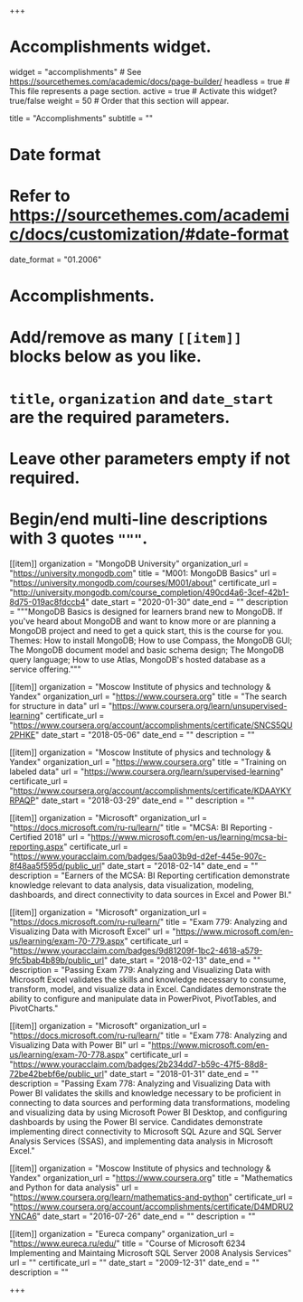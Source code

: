 +++
# Accomplishments widget.
widget = "accomplishments"  # See https://sourcethemes.com/academic/docs/page-builder/
headless = true  # This file represents a page section.
active = true  # Activate this widget? true/false
weight = 50  # Order that this section will appear.

title = "Accomplish&shy;ments"
subtitle = ""

# Date format
#   Refer to https://sourcethemes.com/academic/docs/customization/#date-format
date_format = "01.2006"

# Accomplishments.
#   Add/remove as many `[[item]]` blocks below as you like.
#   `title`, `organization` and `date_start` are the required parameters.
#   Leave other parameters empty if not required.
#   Begin/end multi-line descriptions with 3 quotes `"""`.

[[item]]
  organization = "MongoDB University"
  organization_url = "https://university.mongodb.com"
  title = "M001: MongoDB Basics"
  url = "https://university.mongodb.com/courses/M001/about"
  certificate_url = "http://university.mongodb.com/course_completion/490cd4a6-3cef-42b1-8d75-019ac8fdccb4"
  date_start = "2020-01-30"
  date_end = ""
  description = """MongoDB Basics is designed for learners brand new to MongoDB. If you've heard about MongoDB and want to know more or are planning a MongoDB project and need to get a quick start, this is the course for you. Themes: How to install MongoDB; How to use Compass, the MongoDB GUI; The MongoDB document model and basic schema design; The MongoDB query language; How to use Atlas, MongoDB's hosted database as a service offering."""

[[item]]
  organization = "Moscow Institute of physics and technology & Yandex"
  organization_url = "https://www.coursera.org"
  title = "The search for structure in data"
  url = "https://www.coursera.org/learn/unsupervised-learning"
  certificate_url = "https://www.coursera.org/account/accomplishments/certificate/SNCS5QU2PHKE"
  date_start = "2018-05-06"
  date_end = ""
  description = ""

[[item]]
  organization = "Moscow Institute of physics and technology & Yandex"
  organization_url = "https://www.coursera.org"
  title = "Training on labeled data"
  url = "https://www.coursera.org/learn/supervised-learning"
  certificate_url = "https://www.coursera.org/account/accomplishments/certificate/KDAAYKYRPAQP"
  date_start = "2018-03-29"
  date_end = ""
  description = ""

[[item]]
  organization = "Microsoft"
  organization_url = "https://docs.microsoft.com/ru-ru/learn/"
  title = "MCSA: BI Reporting - Certified 2018"
  url = "https://www.microsoft.com/en-us/learning/mcsa-bi-reporting.aspx"
  certificate_url = "https://www.youracclaim.com/badges/5aa03b9d-d2ef-445e-907c-8f48aa5f595d/public_url"
  date_start = "2018-02-14"
  date_end = ""
  description = "Earners of the MCSA: BI Reporting certification demonstrate knowledge relevant to data analysis, data visualization, modeling, dashboards, and direct connectivity to data sources in Excel and Power BI."

[[item]]
  organization = "Microsoft"
  organization_url = "https://docs.microsoft.com/ru-ru/learn/"
  title = "Exam 779: Analyzing and Visualizing Data with Microsoft Excel"
  url = "https://www.microsoft.com/en-us/learning/exam-70-779.aspx"
  certificate_url = "https://www.youracclaim.com/badges/9d81209f-1bc2-4618-a579-9fc5bab4b89b/public_url"
  date_start = "2018-02-13"
  date_end = ""
  description = "Passing Exam 779: Analyzing and Visualizing Data with Microsoft Excel  validates the skills and knowledge necessary to consume, transform, model, and visualize data in Excel. Candidates demonstrate the ability to configure and manipulate data in PowerPivot, PivotTables, and PivotCharts."

[[item]]
  organization = "Microsoft"
  organization_url = "https://docs.microsoft.com/ru-ru/learn/"
  title = "Exam 778: Analyzing and Visualizing Data with Power BI"
  url = "https://www.microsoft.com/en-us/learning/exam-70-778.aspx"
  certificate_url = "https://www.youracclaim.com/badges/2b234dd7-b59c-47f5-88d8-72be42bebf6e/public_url"
  date_start = "2018-01-31"
  date_end = ""
  description = "Passing Exam 778: Analyzing and Visualizing Data with Power BI validates the skills and knowledge necessary to be proficient in connecting to data sources and performing data transformations, modeling and visualizing data by using Microsoft Power BI Desktop, and configuring dashboards by using the Power BI service. Candidates demonstrate implementing direct connectivity to Microsoft SQL Azure and SQL Server Analysis Services (SSAS), and implementing data analysis in Microsoft Excel."

[[item]]
  organization = "Moscow Institute of physics and technology & Yandex"
  organization_url = "https://www.coursera.org"
  title = "Mathematics and Python for data analysis"
  url = "https://www.coursera.org/learn/mathematics-and-python"
  certificate_url = "https://www.coursera.org/account/accomplishments/certificate/D4MDRU2YNCA6"
  date_start = "2016-07-26"
  date_end = ""
  description = ""

[[item]]
  organization = "Eureca company"
  organization_url = "https://www.eureca.ru/edu/"
  title = "Course of Microsoft 6234 Implementing and Maintaing Microsoft SQL Server 2008 Analysis Services"
  url = ""
  certificate_url = ""
  date_start = "2009-12-31"
  date_end = ""
  description = ""

+++
